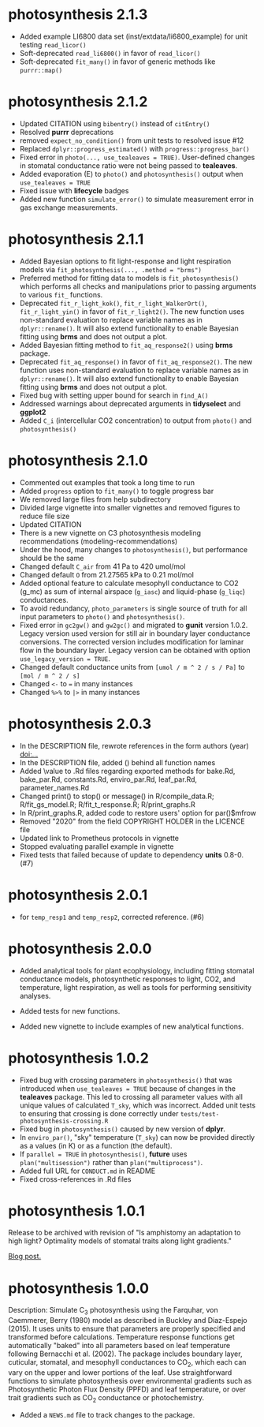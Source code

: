 # photosynthesis 2.1.3

* Added example LI6800 data set (inst/extdata/li6800_example) for unit testing `read_licor()`
* Soft-deprecated `read_li6800()` in favor of `read_licor()`
* Soft-deprecated `fit_many()` in favor of generic methods like `purrr::map()`

# photosynthesis 2.1.2

* Updated CITATION using `bibentry()` instead of `citEntry()`
* Resolved **purrr** deprecations
* removed `expect_no_condition()` from unit tests to resolved issue #12
* Replaced `dplyr::progress_estimated()` with `progress::progress_bar()`
* Fixed error in `photo(..., use_tealeaves = TRUE)`. User-defined changes in stomatal conductance ratio were not being passed to **tealeaves**.
* Added evaporation (E) to `photo()` and `photosynthesis()` output when `use_tealeaves = TRUE`
* Fixed issue with **lifecycle** badges
* Added new function `simulate_error()` to simulate measurement error in gas exchange measurements.

# photosynthesis 2.1.1

* Added Bayesian options to fit light-response and light respiration models via `fit_photosynthesis(..., .method = "brms")`
* Preferred method for fitting data to models is `fit_photosynthesis()` which performs all checks and manipulations prior to passing arguments to various `fit_` functions.
* Deprecated `fit_r_light_kok()`, `fit_r_light_WalkerOrt()`, `fit_r_light_yin()` in favor of `fit_r_light2()`. The new function uses non-standard evaluation to replace variable names as in `dplyr::rename()`. It will also extend functionality to enable Bayesian fitting using **brms** and does not output a plot.
* Added Bayesian fitting method to `fit_aq_response2()` using **brms** package.
* Deprecated `fit_aq_response()` in favor of `fit_aq_response2()`. The new function uses non-standard evaluation to replace variable names as in `dplyr::rename()`. It will also extend functionality to enable Bayesian fitting using **brms** and does not output a plot.
* Fixed bug with setting upper bound for search in `find_A()`
* Addressed warnings about deprecated arguments in **tidyselect** and **ggplot2**
* Added `C_i` (intercellular CO2 concentration) to output from `photo()` and `photosynthesis()`

# photosynthesis 2.1.0

* Commented out examples that took a long time to run
* Added `progress` option to `fit_many()` to toggle progress bar
* We removed large files from help subdirectory
* Divided large vignette into smaller vignettes and removed figures to reduce file size
* Updated CITATION
* There is a new vignette on C3 photosynthesis modeling recommendations (modeling-recommendations)
* Under the hood, many changes to `photosynthesis()`, but performance should be the same
* Changed default `C_air` from 41 Pa to 420 umol/mol
* Changed default `O` from 21.27565 kPa to 0.21 mol/mol
* Added optional feature to calculate mesophyll conductance to CO2 (g_mc) as sum of internal airspace (`g_iasc`) and liquid-phase (`g_liqc`) conductances.
* To avoid redundancy, `photo_parameters` is single source of truth for all input parameters to `photo()` and `photosynthesis()`.
* Fixed error in `gc2gw()` and `gw2gc()` and migrated to **gunit** version 1.0.2. Legacy version used version for still air in boundary layer conductance conversions. The corrected version includes modification for laminar flow in the boundary layer. Legacy version can be obtained with option `use_legacy_version = TRUE`.
* Changed default conductance units from `[umol / m ^ 2 / s / Pa]` to `[mol / m ^ 2 / s]`
* Changed `<-` to `=` in many instances
* Changed `%>%` to `|>` in many instances

# photosynthesis 2.0.3

* In the DESCRIPTION file, rewrote references in the form authors (year) <doi:...>
* In the DESCRIPTION file, added () behind all function names
* Added \value to .Rd files regarding exported methods for bake.Rd, bake_par.Rd, constants.Rd, enviro_par.Rd, leaf_par.Rd, parameter_names.Rd
* Changed print() to stop() or message() in R/compile_data.R; R/fit_gs_model.R; R/fit_t_response.R; R/print_graphs.R
* In R/print_graphs.R, added code to restore users' option for par()$mfrow
* Removed "2020" from the field COPYRIGHT HOLDER in the LICENCE file
* Updated link to Prometheus protocols in vignette
* Stopped evaluating parallel example in vignette
* Fixed tests that failed because of update to dependency **units** 0.8-0. (#7)

# photosynthesis 2.0.1

* for `temp_resp1` and `temp_resp2`, corrected reference. (#6)

# photosynthesis 2.0.0

* Added analytical tools for plant ecophysiology, including fitting stomatal
conductance models, photosynthetic responses to light, CO2, and temperature,
light respiration, as well as tools for performing sensitivity analyses.

* Added tests for new functions.

* Added new vignette to include examples of new analytical functions.

# photosynthesis 1.0.2

* Fixed bug with crossing parameters in `photosynthesis()` that was introduced when `use_tealeaves = TRUE` because of changes in the **tealeaves** package. This led to crossing all parameter values with all unique values of calculated `T_sky`, which was incorrect. Added unit tests to ensuring that crossing is done correctly under `tests/test-photosynthesis-crossing.R`
* Fixed bug in `photosynthesis()` caused by new version of **dplyr**.
* In `enviro_par()`, "sky" temperature (`T_sky`) can now be provided directly as a values (in K) or as a function (the default).
* If `parallel = TRUE` in `photosynthesis()`, **future** uses `plan("multisession")` rather than `plan("multiprocess")`.
* Added full URL for `CONDUCT.md` in README
* Fixed cross-references in .Rd files

# photosynthesis 1.0.1

Release to be archived with revision of "Is amphistomy an adaptation to high light? Optimality models of stomatal traits along light gradients."

[Blog post.](https://cdmuir.netlify.app/post/2019-05-21-phyteclub/)

# photosynthesis 1.0.0

Description: Simulate C$_3$ photosynthesis using the Farquhar, von Caemmerer, Berry (1980) model as described in Buckley and Diaz-Espejo (2015). It uses units to ensure that parameters are properly specified and transformed before calculations. Temperature response functions get automatically "baked" into all parameters based on leaf temperature following Bernacchi et al. (2002). The package includes boundary layer, cuticular, stomatal, and mesophyll conductances to CO$_2$, which each can vary on the upper and lower portions of the leaf. Use straightforward functions to simulate photosynthesis over environmental gradients such as Photosynthetic Photon Flux Density (PPFD) and leaf temperature, or over trait gradients such as CO$_2$ conductance or photochemistry. 

* Added a `NEWS.md` file to track changes to the package.
